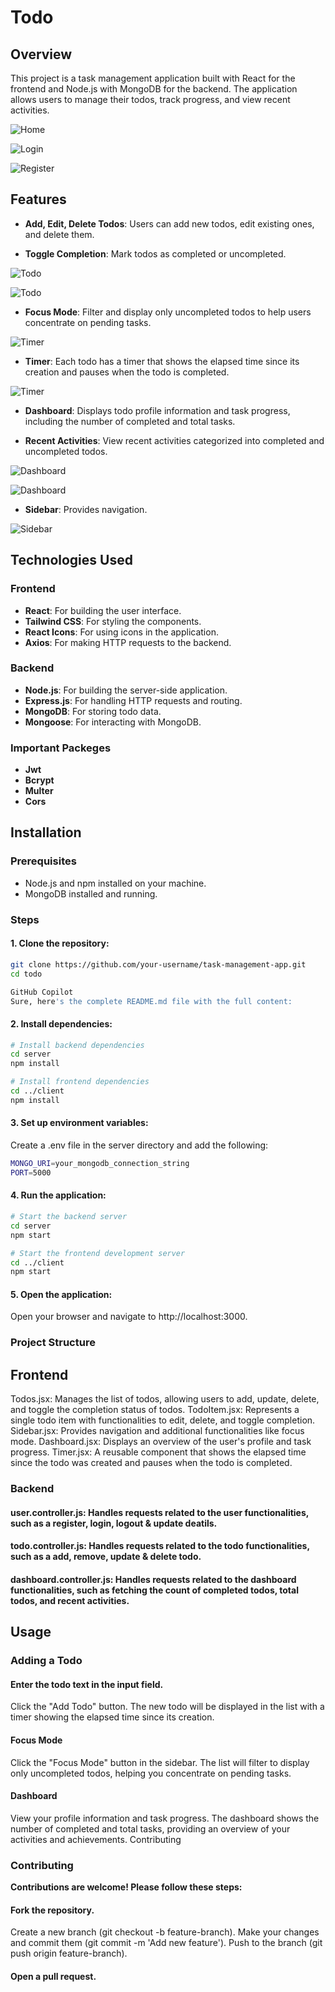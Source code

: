 # Todo

## Overview

This project is a task management application built with React for the frontend and Node.js with MongoDB for the backend. The application allows users to manage their todos, track progress, and view recent activities.

![Home](./ScreenshortOfTodoApp/Home.jpeg)

![Login](./ScreenshortOfTodoApp/Login.jpeg)

![Register](./ScreenshortOfTodoApp/Register.jpeg)


## Features

- **Add, Edit, Delete Todos**: Users can add new todos, edit existing ones, and delete them.

- **Toggle Completion**: Mark todos as completed or uncompleted.

![Todo](./ScreenshortOfTodoApp/TodoDark.jpeg)

![Todo](./ScreenshortOfTodoApp/TodoLight.jpeg)

- **Focus Mode**: Filter and display only uncompleted todos to help users concentrate on pending tasks.

![Timer](./ScreenshortOfTodoApp/FocusMode.jpeg)

- **Timer**: Each todo has a timer that shows the elapsed time since its creation and pauses when the todo is completed.

![Timer](./ScreenshortOfTodoApp/FocusPage.jpeg)


- **Dashboard**: Displays todo profile information and task progress, including the number of completed and total tasks.

- **Recent Activities**: View recent activities categorized into completed and uncompleted todos.

![Dashboard](./ScreenshortOfTodoApp/DashboardDark.jpeg)

![Dashboard](./ScreenshortOfTodoApp/DashboardLight.jpeg)

- **Sidebar**: Provides navigation.

![Sidebar](./ScreenshortOfTodoApp/Sidebar.jpeg)


## Technologies Used

### Frontend

- **React**: For building the user interface.
- **Tailwind CSS**: For styling the components.
- **React Icons**: For using icons in the application.
- **Axios**: For making HTTP requests to the backend.

### Backend

- **Node.js**: For building the server-side application.
- **Express.js**: For handling HTTP requests and routing.
- **MongoDB**: For storing todo data.
- **Mongoose**: For interacting with MongoDB.

### Important Packeges
 -  **Jwt**
 - **Bcrypt**
 - **Multer**
 - **Cors**

## Installation

### Prerequisites

- Node.js and npm installed on your machine.
- MongoDB installed and running.

### Steps

#### 1. Clone the repository:

```bash
git clone https://github.com/your-username/task-management-app.git
cd todo

GitHub Copilot
Sure, here's the complete README.md file with the full content:

```

#### 2. Install dependencies:

```bash
# Install backend dependencies
cd server
npm install

# Install frontend dependencies
cd ../client
npm install
```

#### 3. Set up environment variables:
Create a .env file in the server directory and add the following:


```bash
MONGO_URI=your_mongodb_connection_string
PORT=5000
```
#### 4. Run the application:

```bash
# Start the backend server
cd server
npm start

# Start the frontend development server
cd ../client
npm start
```

#### 5. Open the application:
Open your browser and navigate to http://localhost:3000.

### Project Structure

## Frontend

Todos.jsx: Manages the list of todos, allowing users to add, update, delete, and toggle the completion status of todos.
TodoItem.jsx: Represents a single todo item with functionalities to edit, delete, and toggle completion.
Sidebar.jsx: Provides navigation and additional functionalities like focus mode.
Dashboard.jsx: Displays an overview of the user's profile and task progress.
Timer.jsx: A reusable component that shows the elapsed time since the todo was created and pauses when the todo is completed.

### Backend

#### user.controller.js: Handles requests related to the user functionalities, such as a register, login, logout & update deatils.
#### todo.controller.js: Handles requests related to the todo functionalities, such as a add, remove, update & delete todo.
#### dashboard.controller.js: Handles requests related to the dashboard functionalities, such as fetching the count of completed todos, total todos, and recent activities.

## Usage
### Adding a Todo
#### Enter the todo text in the input field.
Click the "Add Todo" button.
The new todo will be displayed in the list with a timer showing the elapsed time since its creation.
#### Focus Mode
Click the "Focus Mode" button in the sidebar.
The list will filter to display only uncompleted todos, helping you concentrate on pending tasks.
#### Dashboard
View your profile information and task progress.
The dashboard shows the number of completed and total tasks, providing an overview of your activities and achievements.
Contributing

### Contributing
**Contributions are welcome! Please follow these steps:**

#### Fork the repository.
Create a new branch (git checkout -b feature-branch).
Make your changes and commit them (git commit -m 'Add new feature').
Push to the branch (git push origin feature-branch).
#### Open a pull request.
